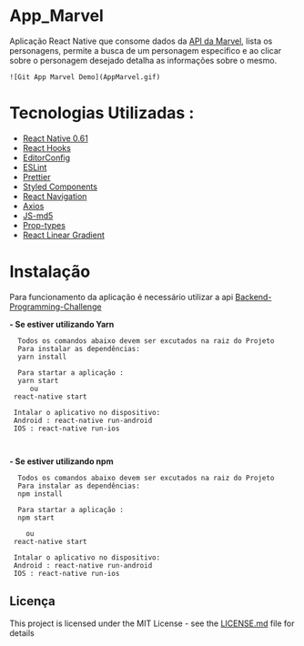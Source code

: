 # App_Marvel
 Aplicação React Native que consome dados da  <a href="https://developer.marvel.com/" target="_blank">API da Marvel</a>,   lista os personagens, permite a busca de um personagem especifico e ao clicar sobre o personagem desejado detalha as informações sobre o mesmo.
    
    ![Git App Marvel Demo](AppMarvel.gif)   
  

# Tecnologias Utilizadas :

* <a href="https://facebook.github.io/react-native/docs/getting-started" target="_blank">React Native 0.61</a>
* <a href="https://pt-br.reactjs.org/docs/hooks-intro.html" target="_blank">React Hooks</a>
* <a href="https://editorconfig.org/" target="_blank">EditorConfig</a>
* <a href="https://github.com/eslint/eslint" target="_blank">ESLint</a>
* <a href="https://github.com/prettier/prettier" target="_blank">Prettier</a>
* <a href="https://github.com/styled-components/styled-components" target="_blank">Styled Components</a>
* <a href="https://github.com/react-navigation/react-navigation" target="_blank">React Navigation</a>
* <a href="https://github.com/axios/axios" target="_blank">Axios</a>
* <a href="https://github.com/blueimp/JavaScript-MD5" target="_blank">JS-md5</a>
* <a href="https://github.com/airbnb/prop-types" target="_blank">Prop-types</a>
* <a href="https://github.com/react-native-community/react-native-linear-gradient" target="_blank">React Linear Gradient</a>

# Instalação
Para funcionamento da aplicação é necessário utilizar a api <a href="https://github.com/Montezi/Backend-Programming-challenge" target="_blank"> Backend-Programming-Challenge </a>

**- Se estiver utilizando Yarn**
```
  Todos os comandos abaixo devem ser excutados na raiz do Projeto 
  Para instalar as dependências:
  yarn install   
  
  Para startar a aplicação :
  yarn start 
     ou
 react-native start
 
 Intalar o aplicativo no dispositivo:
 Android : react-native run-android
 IOS : react-native run-ios
   
   
```

**- Se estiver utilizando npm**
```
  Todos os comandos abaixo devem ser excutados na raiz do Projeto 
  Para instalar as dependências:
  npm install   
  
  Para startar a aplicação :
  npm start 
  
    ou
 react-native start
 
 Intalar o aplicativo no dispositivo:
 Android : react-native run-android
 IOS : react-native run-ios
 ```
 
 ## Licença

This project is licensed under the MIT License - see the [LICENSE.md](LICENSE.md) file for details
